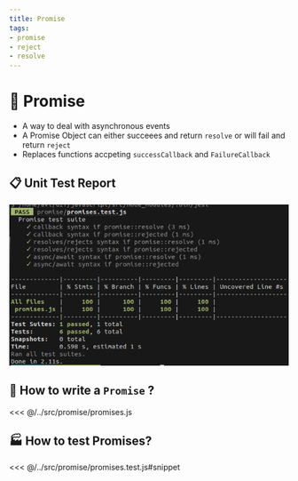 ```yaml
---
title: Promise
tags:
- promise
- reject
- resolve
---
```


# :handshake: Promise

<TagLinks />

* A way to deal with asynchronous events
* A Promise Object can either succeees and return `resolve` or will fail and return `reject`
* Replaces functions accpeting `successCallback` and `FailureCallback`

<Dot code="digraph { node [fontsize=24, colorscheme=set312, style=filled] node [fontname=Helvetica] Promise [fillcolor=2 shape=component width=5] Pending [fillcolor=9 shape=note] Resolve [fillcolor=7] Reject [fillcolor=4] edge [penwidth=2 style=dashed, color=grey] Promise -> Pending [label=asynchronousActivity] Pending -> Promise edge [style=solid color=black] Promise -> Resolve Promise -> Reject }" />

## :clipboard: Unit Test Report

![jest unittest report with code coverage](../.vuepress/public/img/tests/jest-report.png)

## :pencil: How to write a `Promise` ?

<<< @/../src/promise/promises.js

## :factory: How to test Promises?

<<< @/../src/promise/promises.test.js#snippet


<Footer />
